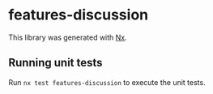 # features-discussion

This library was generated with [Nx](https://nx.dev).

## Running unit tests

Run `nx test features-discussion` to execute the unit tests.
